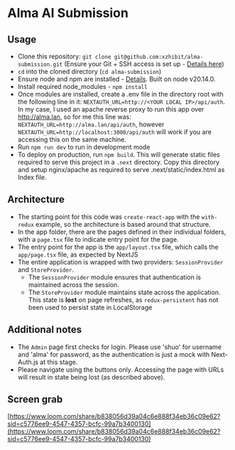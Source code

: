 # Alma AI Submission

## Usage
- Clone this repository: `git clone git@github.com:xzhibit/alma-submission.git` (Ensure your Git + SSH access is set up - [Details here](https://docs.github.com/en/authentication/connecting-to-github-with-ssh))
- `cd` into the cloned directory (`cd alma-submission`)
- Ensure node and npm are installed - [Details](https://docs.npmjs.com/downloading-and-installing-node-js-and-npm). Built on node v20.14.0.
- Install required node_modules - `npm install`
- Once modules are installed, create a .env file in the directory root with the following line in it: `NEXTAUTH_URL=http://<YOUR LOCAL IP>/api/auth`. In my case, I used an apache reverse proxy to run this app over http://alma.lan, so for me this line was: `NEXTAUTH_URL=http://alma.lan/api/auth`, however `NEXTAUTH_URL=http://localhost:3000/api/auth` will work if you are accessing this on the same machine.
- Run `npm run dev` to run in development mode
- To deploy on production, run `npm build`. This will generate static files required to serve this project in a `.next` directory. Copy this directory and setup nginx/apache as required to serve .next/static/index.html as Index file.

## Architecture
- The starting point for this code was `create-react-app` with the `with-redux` example, so the architecture is based around that structure.
- In the app folder, there are the pages defined in their individual folders, with a `page.tsx` file to indicate entry point for the page.
- The entry point for the app is the `app/layout.tsx` file, which calls the `app/page.tsx` file, as expected by NextJS
- The entire application is wrapped with two providers: `SessionProvider` and `StoreProvider`. 
    - The `SessionProvider` module ensures that authentication is maintained across the session.
    - The `StoreProvider` module maintains state across the application. This state is **lost** on page refreshes, as `redux-persistent` has not been used to persist state in LocalStorage

## Additional notes
- The `Admin` page first checks for login. Please use 'shuo' for username and 'alma' for password, as the authentication is just a mock with Next-Auth.js at this stage.
- Please navigate using the buttons only. Accessing the page with URLs will result in state being lost (as described above).

## Screen grab
[https://www.loom.com/share/b838056d39a04c6e888f34eb36c09e62?sid=c5776ee9-4547-4357-bcfc-99a7b3400130](https://www.loom.com/share/b838056d39a04c6e888f34eb36c09e62?sid=c5776ee9-4547-4357-bcfc-99a7b3400130)